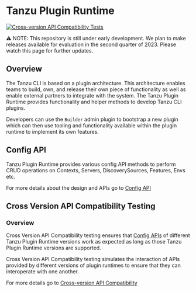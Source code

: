# Tanzu Plugin Runtime

[![Cross-version API Compatibility Tests](https://github.com/vmware-tanzu/tanzu-plugin-runtime/actions/workflows/compatibility_tests.yaml/badge.svg?event=push)](https://github.com/vmware-tanzu/tanzu-plugin-runtime/actions/workflows/compatibility_tests.yaml?query=event:push+branch:main)

:warning: NOTE: This repository is still under early development. We plan to
make releases available for evaluation in the second quarter of 2023.  Please
watch this page for further updates.

## Overview

The Tanzu CLI is based on a plugin architecture. This architecture enables
teams to build, own, and release their own piece of functionality as well as
enable external partners to integrate with the system. The Tanzu Plugin Runtime
provides functionality and helper methods to develop Tanzu CLI plugins.

Developers can use the `Builder` admin plugin to bootstrap a new plugin which
can then use tooling and functionality available within the plugin runtime to
implement its own features.

## Config API

Tanzu Plugin Runtime provides various config API methods to perform CRUD
operations on Contexts, Servers, DiscoverySources, Features, Envs etc.

For more details about the design and APIs go to [Config API](docs/config.md)

## Cross Version API Compatibility Testing

### Overview

Cross Version API Compatibility testing ensures that [Config
APIs](docs/config.md) of different Tanzu Plugin Runtime versions work as
expected as long as those Tanzu Plugin Runtime versions are supported.

Cross Version API Compatibility testing simulates the interaction of APIs
provided by different versions of plugin runtimes to ensure that they can
interoperate with one another.

For more details go to [Cross-version API Compatibility](test/compatibility/docs/cross-version-api-compatibility.md)
